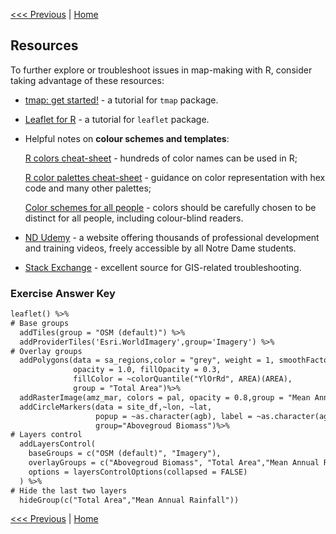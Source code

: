[<<< Previous](Part4.md) | [Home](../README.md)

## Resources

To further explore or troubleshoot issues in map-making with R, consider taking advantage of these resources:

- [tmap: get started!](https://r-tmap.github.io/tmap/articles/tmap-getstarted.html) - a tutorial for `tmap` package.

- [Leaflet for R](https://rstudio.github.io/leaflet/) - a tutorial for `leaflet` package.

- Helpful notes on **colour schemes and templates**:
  
  [R colors cheat-sheet](http://www.stat.columbia.edu/~tzheng/files/Rcolor.pdf) - hundreds of color names can be used in R;
  
  [R color palettes cheat-sheet](https://www.nceas.ucsb.edu/sites/default/files/2020-04/colorPaletteCheatsheet.pdf) - guidance on color representation with hex code and many other palettes;
  
  [Color schemes for all people](https://personal.sron.nl/~pault/) - colors should be carefully chosen to be distinct for all people, including colour-blind readers. 

- [ND Udemy](https://nd.udemy.com/) - a website offering thousands of professional development and training videos, freely accessible by all Notre Dame students.

- [Stack Exchange](https://gis.stackexchange.com/) - excellent source for GIS-related troubleshooting.


### Exercise Answer Key

```diff
leaflet() %>%
# Base groups
  addTiles(group = "OSM (default)") %>%
  addProviderTiles('Esri.WorldImagery',group='Imagery') %>%
# Overlay groups
  addPolygons(data = sa_regions,color = "grey", weight = 1, smoothFactor = 0.5,
              opacity = 1.0, fillOpacity = 0.3,
              fillColor = ~colorQuantile("YlOrRd", AREA)(AREA),
              group = "Total Area")%>%
  addRasterImage(amz_mar, colors = pal, opacity = 0.8,group = "Mean Annual Rainfall") %>%
  addCircleMarkers(data = site_df,~lon, ~lat, 
                   popup = ~as.character(agb), label = ~as.character(agb),
                   group="Abovegroud Biomass")%>%
# Layers control
  addLayersControl(
    baseGroups = c("OSM (default)", "Imagery"),
    overlayGroups = c("Abovegroud Biomass", "Total Area","Mean Annual Rainfall"),
    options = layersControlOptions(collapsed = FALSE)
  ) %>%
# Hide the last two layers
  hideGroup(c("Total Area","Mean Annual Rainfall"))
```

[<<< Previous](Part4.md) | [Home](../README.md)
